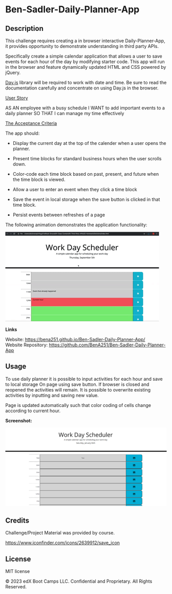 # Ben-Sadler-Daily-Planner-App

## Description 

This challenge requires creating a in browser interactive Daily-Planner-App, it provides opportunity to demonstrate understanding in third party APIs.

Specifically create a simple calendar application that allows a user to save events for each hour of the day by modifying starter code. This app will run in the browser and feature dynamically updated HTML and CSS powered by jQuery.

[Day.js](https://day.js.org/docs/en/display/format) library will be required to work with date and time. Be sure to read the documentation carefully and concentrate on using Day.js in the browser.

<ins>User Story</ins> <br>

AS AN employee with a busy schedule
I WANT to add important events to a daily planner
SO THAT I can manage my time effectively


<ins>The Acceptance Criteria </ins> <br>

The app should:

* Display the current day at the top of the calender when a user opens the planner.
 
* Present time blocks for standard business hours when the user scrolls down.
 
* Color-code each time block based on past, present, and future when the time block is viewed.
 
* Allow a user to enter an event when they click a time block

* Save the event in local storage when the save button is clicked in that time block.

* Persist events between refreshes of a page

The following animation demonstrates the application functionality:

![A user clicks on slots on the color-coded calendar and edits the events.](./images/05-third-party-apis-homework-demo.gif)


<strong>Links</strong>

Website: https://bena251.github.io/Ben-Sadler-Daily-Planner-App/ <br>
Website Repository: https://github.com/BenA251/Ben-Sadler-Daily-Planner-App


## Usage 

To use daily planner it is possible to input activities for each hour and save to local storage
On page using save button. If browser is closed and reopened the activities will remain. It is possible to overwrite existing activities by inputting and saving new value.

Page is updated automatically such that color coding of cells change according to current hour.


<strong>Screenshot:</strong> <br>

![alt text](./images/Screenshot.png)


## Credits

Challenge/Project Material was provided by course. 

https://www.iconfinder.com/icons/2639912/save_icon

## License

MIT license




© 2023 edX Boot Camps LLC. Confidential and Proprietary. All Rights Reserved.
